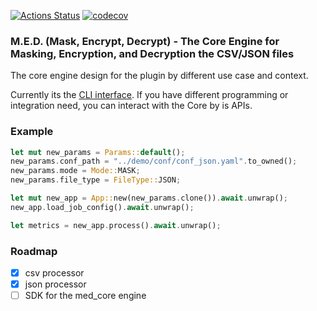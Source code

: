 [![Actions Status](https://github.com/jayhuang75/rust-cli-med/workflows/ci/badge.svg)](https://github.com/jayhuang75/rust-cli-med/actions) [![codecov](https://codecov.io/gh/jayhuang75/rust-cli-med/branch/main/graph/badge.svg?token=Z1LMSs2tQC)](https://codecov.io/gh/jayhuang75/rust-cli-med)

### M.E.D. (Mask, Encrypt, Decrypt) - The Core Engine for Masking, Encryption, and Decryption the CSV/JSON files

The core engine design for the plugin by different use case and context. 

Currently its the [CLI interface](../med_cli/README.md). If you have different programming or integration need, you can interact with the Core by is APIs.

### Example

```Rust
let mut new_params = Params::default();
new_params.conf_path = "../demo/conf/conf_json.yaml".to_owned();
new_params.mode = Mode::MASK;
new_params.file_type = FileType::JSON;

let mut new_app = App::new(new_params.clone()).await.unwrap();
new_app.load_job_config().await.unwrap();

let metrics = new_app.process().await.unwrap();
```

### Roadmap

- [X] csv processor
- [X] json processor
- [ ] SDK for the med_core engine
